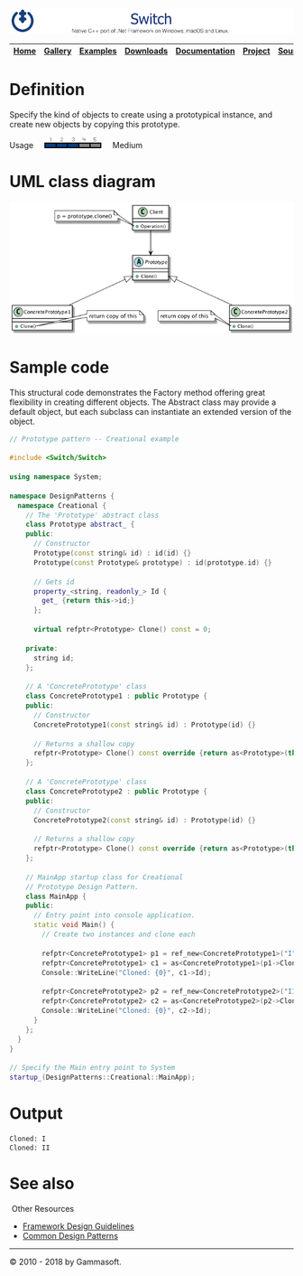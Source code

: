 ![Switch Header](Pictures/SwitchNativeC++port.png)

| [Home](Home.md) | [Gallery](Gallery.md) | [Examples](Examples.md) | [Downloads](Downloads.md) | [Documentation](Documentation.md) | [Project](https://sourceforge.net/projects/switchpro) | [Source](https://github.com/gammasoft71/switch) | [License](License.md) | [Contact](Contact.md) | [Gammasoft](https://gammasoft71.wixsite.com/gammasoft) |
|-----------------|-----------------------|-------------------------|-------------------------|-----------------------------------|-------------------------------------------------------|-------------------------------------------------|-----------------------|-----------------------|---------------------------------------------------------|

# Definition

Specify the kind of objects to create using a prototypical instance, and create new objects by copying this prototype.

Usage     ![Usage](Pictures/Usage3.png)     Medium

# UML class diagram

![AbstractFactory](Diagrams/UML/DesignPatterns/Prototype.png)

# Sample code

This structural code demonstrates the Factory method offering great flexibility in creating different objects. The Abstract class may provide a default object, but each subclass can instantiate an extended version of the object.

```c++
// Prototype pattern -- Creational example
 
#include <Switch/Switch>
 
using namespace System;
 
namespace DesignPatterns {
  namespace Creational {
    // The 'Prototype' abstract class
    class Prototype abstract_ {
    public:
      // Constructor
      Prototype(const string& id) : id(id) {}
      Prototype(const Prototype& prototype) : id(prototype.id) {}
      
      // Gets id
      property_<string, readonly_> Id {
        get_ {return this->id;}
      };
      
      virtual refptr<Prototype> Clone() const = 0;
 
    private:
      string id;
    };
    
    // A 'ConcretePrototype' class
    class ConcretePrototype1 : public Prototype {
    public:
      // Constructor
      ConcretePrototype1(const string& id) : Prototype(id) {}
      
      // Returns a shallow copy
      refptr<Prototype> Clone() const override {return as<Prototype>(this->MemberwiseClone<ConcretePrototype1>());}
    };
    
    // A 'ConcretePrototype' class
    class ConcretePrototype2 : public Prototype {
    public:
      // Constructor
      ConcretePrototype2(const string& id) : Prototype(id) {}
      
      // Returns a shallow copy
      refptr<Prototype> Clone() const override {return as<Prototype>(this->MemberwiseClone<ConcretePrototype2>());}
    };
    
    // MainApp startup class for Creational
    // Prototype Design Pattern.
    class MainApp {
    public:
      // Entry point into console application.
      static void Main() {
        // Create two instances and clone each
        
        refptr<ConcretePrototype1> p1 = ref_new<ConcretePrototype1>("I");
        refptr<ConcretePrototype1> c1 = as<ConcretePrototype1>(p1->Clone());
        Console::WriteLine("Cloned: {0}", c1->Id);
        
        refptr<ConcretePrototype2> p2 = ref_new<ConcretePrototype2>("II");
        refptr<ConcretePrototype2> c2 = as<ConcretePrototype2>(p2->Clone());
        Console::WriteLine("Cloned: {0}", c2->Id);
      }
    };
  }
}
 
// Specify the Main entry point to System
startup_(DesignPatterns::Creational::MainApp);
```

# Output

```
Cloned: I
Cloned: II
```

# See also
​
Other Resources

* [Framework Design Guidelines](FrameworkDesignGuidelines.md)
* [Common Design Patterns](CommonDesignPatterns.md)

______________________________________________________________________________________________

© 2010 - 2018 by Gammasoft.

